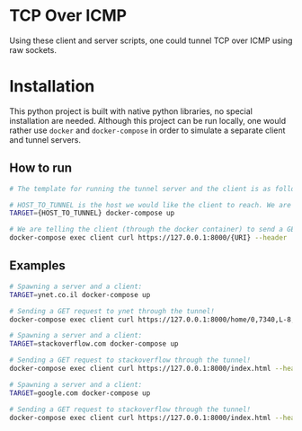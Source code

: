 
# TCP Over ICMP
Using these client and server scripts, one could tunnel TCP over ICMP using raw sockets.

# Installation
This python project is built with native python libraries, no special installation are needed.
Although this project can be run locally, one would rather use `docker` and `docker-compose` in order to simulate a separate client and tunnel servers.

## How to run

```bash
# The template for running the tunnel server and the client is as follows:

# HOST_TO_TUNNEL is the host we would like the client to reach. We are specifying this so that we could pass that to the `client.py` script.
TARGET={HOST_TO_TUNNEL} docker-compose up

# We are telling the client (through the docker container) to send a GET request to the HOST_TO_TUNNEL with URI.
docker-compose exec client curl https://127.0.0.1:8000/{URI} --header 'Host: {HOST_TO_TUNNEL}'  --insecure
```

## Examples
```bash 
# Spawning a server and a client:
TARGET=ynet.co.il docker-compose up

# Sending a GET request to ynet through the tunnel!
docker-compose exec client curl https://127.0.0.1:8000/home/0,7340,L-8,00.html --header 'Host: www.ynet.co.il'  --insecure
```

```bash 
# Spawning a server and a client:
TARGET=stackoverflow.com docker-compose up

# Sending a GET request to stackoverflow through the tunnel!
docker-compose exec client curl https://127.0.0.1:8000/index.html --header 'Host: www.stackoverflow.com'  --insecure
```


```bash 
# Spawning a server and a client:
TARGET=google.com docker-compose up

# Sending a GET request to stackoverflow through the tunnel!
docker-compose exec client curl https://127.0.0.1:8000/index.html --header 'Host: www.google.com'  --insecure
```